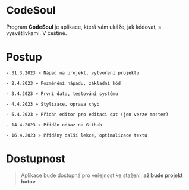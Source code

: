 # CodeSoul
Program **CodeSoul** je aplikace, která vám ukáže, jak kódovat, s vysvětlivkami. V češtině.


# Postup
```
- 31.3.2023 » Nápad na projekt, vytvoření projektu

- 2.4.2023 » Pozměnění nápadu, základní kód

- 3.4.2023 » První data, testování systému

- 4.4.2023 » Stylizace, oprava chyb

- 5.4.2023 » Přidán editor pro editaci dat (jen verze master)

- 14.4.2023 » Přidán odkaz na Github

- 16.4.2023 » Přidány další lekce, optimalizace textu
```

# Dostupnost
>Aplikace bude dostupná pro veřejnost ke stažení, **až bude projekt hotov**
